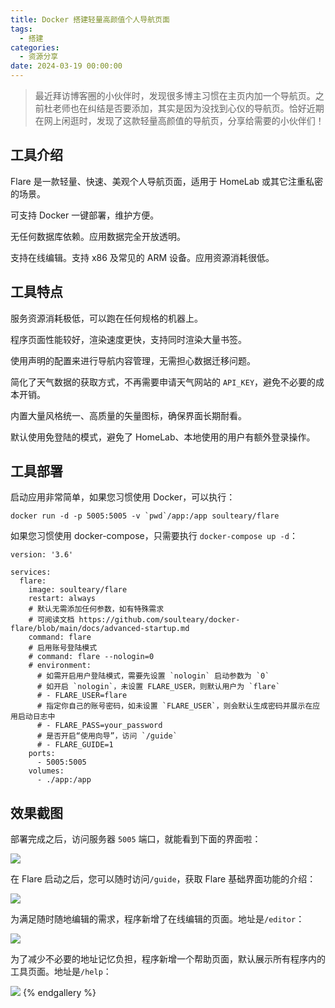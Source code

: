 ```yaml
---
title: Docker 搭建轻量高颜值个人导航页面
tags:
  - 搭建
categories:
  - 资源分享
date: 2024-03-19 00:00:00
---
```


> 最近拜访博客圈的小伙伴时，发现很多博主习惯在主页内加一个导航页。之前杜老师也在纠结是否要添加，其实是因为没找到心仪的导航页。恰好近期在网上闲逛时，发现了这款轻量高颜值的导航页，分享给需要的小伙伴们！

<!-- more -->

## 工具介绍

Flare 是一款轻量、快速、美观个人导航页面，适用于 HomeLab 或其它注重私密的场景。

可支持 Docker 一键部署，维护方便。

无任何数据库依赖。应用数据完全开放透明。

支持在线编辑。支持 x86 及常见的 ARM 设备。应用资源消耗很低。

## 工具特点

服务资源消耗极低，可以跑在任何规格的机器上。

程序页面性能较好，渲染速度更快，支持同时渲染大量书签。

使用声明的配置来进行导航内容管理，无需担心数据迁移问题。

简化了天气数据的获取方式，不再需要申请天气网站的 `API_KEY`，避免不必要的成本开销。

内置大量风格统一、高质量的矢量图标，确保界面长期耐看。

默认使用免登陆的模式，避免了 HomeLab、本地使用的用户有额外登录操作。

## 工具部署

启动应用非常简单，如果您习惯使用 Docker，可以执行：

```
docker run -d -p 5005:5005 -v `pwd`/app:/app soulteary/flare
```

如果您习惯使用 docker-compose，只需要执行 `docker-compose up -d`：

```
version: '3.6'

services:
  flare:
    image: soulteary/flare
    restart: always
    # 默认无需添加任何参数，如有特殊需求
    # 可阅读文档 https://github.com/soulteary/docker-flare/blob/main/docs/advanced-startup.md
    command: flare
    # 启用账号登陆模式
    # command: flare --nologin=0
    # environment:
      # 如需开启用户登陆模式，需要先设置 `nologin` 启动参数为 `0`
      # 如开启 `nologin`，未设置 FLARE_USER，则默认用户为 `flare`
      # - FLARE_USER=flare
      # 指定你自己的账号密码，如未设置 `FLARE_USER`，则会默认生成密码并展示在应用启动日志中
      # - FLARE_PASS=your_password
      # 是否开启“使用向导”，访问 `/guide`
      # - FLARE_GUIDE=1
    ports:
      - 5005:5005
    volumes:
      - ./app:/app
```

## 效果截图

部署完成之后，访问服务器 `5005` 端口，就能看到下面的界面啦：

![](https://cdn.dusays.com/2024/03/688-1.jpg)

在 Flare 启动之后，您可以随时访问`/guide`，获取 Flare 基础界面功能的介绍：

![](https://cdn.dusays.com/2024/03/688-2.jpg)

为满足随时随地编辑的需求，程序新增了在线编辑的页面。地址是`/editor`：

![](https://cdn.dusays.com/2024/03/688-3.jpg)

为了减少不必要的地址记忆负担，程序新增一个帮助页面，默认展示所有程序内的工具页面。地址是`/help`：

![](https://cdn.dusays.com/2024/03/688-4.jpg)
{% endgallery %}
